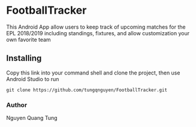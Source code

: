 # FootballTracker
This Android App allow users to keep track of upcoming matches for the EPL 2018/2019 including standings, fixtures, and allow customization your own favorite team
## Installing
Copy this link into your command shell and clone the project, then use Android Studio to run
```
git clone https://github.com/tungqnguyen/FootballTracker.git
```
### Author
Nguyen Quang Tung
